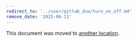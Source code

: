 ```yaml
---
redirect_to: '../user/gitlab_duo/turn_on_off.md'
remove_date: '2025-06-11'
---
```


<!-- markdownlint-disable -->
<!-- vale off -->

This document was moved to [another location](gitlab_duo/turn_on_off.md).

<!-- This redirect file can be deleted after <2025-06-11>. -->
<!-- Redirects that point to other docs in the same project expire in three months. -->
<!-- Redirects that point to docs in a different project or site (for example, link is not relative and starts with `https:`) expire in one year. -->
<!-- Before deletion, see: https://docs.gitlab.com/ee/development/documentation/redirects.html -->
